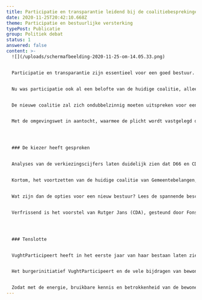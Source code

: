 ```yaml
---
title: Participatie en transparantie leidend bij de coalitiebesprekingen
date: 2020-11-25T20:42:10.668Z
theme: Participatie en bestuurlijke versterking
typePost: Publicatie
group: Politiek debat
status: 1
answered: false
content: >-
  ![](/uploads/schermafbeelding-2020-11-25-om-14.05.33.png)


  Participatie en transparantie zijn essentieel voor een goed bestuur. Alle partijen hebben tijdens de politieke debatten zich daarvoor in meer of mindere mate uitgesproken.


  Nu was participatie ook al een belofte van de huidige coalitie, alleen daar is helaas weinig van terecht gekomen. Niet alleen konden geen structurele stappen worden gezet, ook moest te vaak worden vastgesteld dat het gebrek aan participatie en transparantie leidde tot onaangename besluitsverrassingen en mistige argumentaties. Deze gevallen hebben het onbehagen van de inwoners gevoed en de frustratie door de ‘achterkamertjespolitiek’ versterkt.


  De nieuwe coalitie zal zich ondubbelzinnig moeten uitspreken voor een actieve participatie. Wat betreft transparantie over lopende zaken en aanstaande besluiten zullen er concrete voorstellen moeten komen. Het op korte termijn installeren van een onafhankelijke rekenkamer is daarbij essentieel.


  Met de omgevingswet in aantocht, waarmee de plicht wordt vastgelegd de inwoners in een zo vroeg mogelijk stadium te betrekken, ruim voor de uitwerking van plannen en het doen van toezeggingen, zal de gemeente een begin moeten maken met het publiceren van alle lopende zaken die nu nog in de achterkamertjes worden besproken.




  ### De kiezer heeft gesproken


  Analyses van de verkiezingscijfers laten duidelijk zien dat D66 en CDA de absolute winnaars zijn met beiden een flinke zetelwinst van respectievelijk 3 en 2 extra raadszetels. Gemeentebelangen verliezen net als de SP ieder 1 zetel. PvdA-GL heeft ook flink wat stemmenverlies maar behoudt wel de 4 zetels. De VVD heeft een kleine stemmenwinst.


  Kortom, het voortzetten van de huidige coalitie van Gemeentebelangen, VVD en PvdA-GL is zeker niet de enige optie waarvoor de kiezers zich hebben uitgesproken. Ook vanwege de gepolariseerde verhoudingen in de afgelopen bestuursperiode, waarbij de oppositie in de raad vaak lijnrecht tegenover de coalitiepartijen stond, is het goed ook naar andere samenstellingen te kijken. 


  Wat zijn dan de opties voor een nieuw bestuur? Lees de spannende beschouwing van Sander Wieringa hierover: <https://www.novo3.nl/columns/vechten-of-verbinden/>


  Verfrissend is het voorstel van Rutger Jans (CDA), gesteund door Fons Potters (D66) dat informateur Bert Pauli niet alleen bij de politieke partijen, maar ook bij bewonersorganisaties te rade zou moeten gaan, om te horen hoe zij denken. Want dát is ook burgerparticipatie. Politieke partijen moeten immers niet alleen met elkaar kunnen samenwerken, maar ook met bewonersorganisaties.




  ### Tenslotte


  VughtParticipeert heeft in het eerste jaar van haar bestaan laten zien dat zij een actieve rol wil en kan spelen. Tot nu toe helaas vaak bij het vaststellen dat participatie en transparantie afwezig waren. Hopelijk in de toekomst in een samenwerkingsmodel.


  Het burgerinitiatief VughtParticipeert en de vele bijdragen van bewonersgroepen laten zien hoeveel energie, kennis en betrokkenheid er is binnen onze gemeente. Het is dit potentieel dat VughtParticipeert probeert te mobiliseren, het is immers onze gemeente en daar willen wij in participeren.


  Zodat met de energie, bruikbare kennis en betrokkenheid van de bewoners, als het gaat om hun leefomgeving, gewerkt wordt aan betere resultaten. Hiermee willen wij het energieverlies door verzet en boosheid achteraf, beperken en komen tot keuzes die beter worden begrepen en geaccepteerd.
---
```

